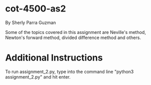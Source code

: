 # cot-4500-as2
By Sherly Parra Guzman

Some of the topics covered in this assignment are Neville's method, Newton's forward method, divided difference method and others.



# Additional Instructions

To run assignment_2.py, type into the command line "python3 assignment_2.py" and hit enter.
